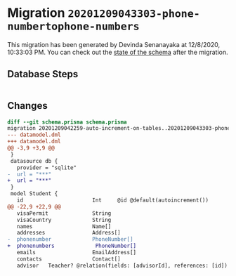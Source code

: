 # Migration `20201209043303-phone-numbertophone-numbers`

This migration has been generated by Devinda Senanayaka at 12/8/2020, 10:33:03 PM.
You can check out the [state of the schema](./schema.prisma) after the migration.

## Database Steps

```sql

```

## Changes

```diff
diff --git schema.prisma schema.prisma
migration 20201209042259-auto-increment-on-tables..20201209043303-phone-numbertophone-numbers
--- datamodel.dml
+++ datamodel.dml
@@ -3,9 +3,9 @@
 }
 datasource db {
   provider = "sqlite"
-  url = "***"
+  url = "***"
 }
 model Student {
   id                      Int     @id @default(autoincrement())
@@ -22,9 +22,9 @@
   visaPermit              String
   visaCountry             String
   names                   Name[]
   addresses               Address[]
-  phonenumber             PhoneNumber[]
+  phonenumbers             PhoneNumber[]
   emails                  EmailAddress[]
   contacts                Contact[]
   advisor   Teacher? @relation(fields: [advisorId], references: [id])
```


